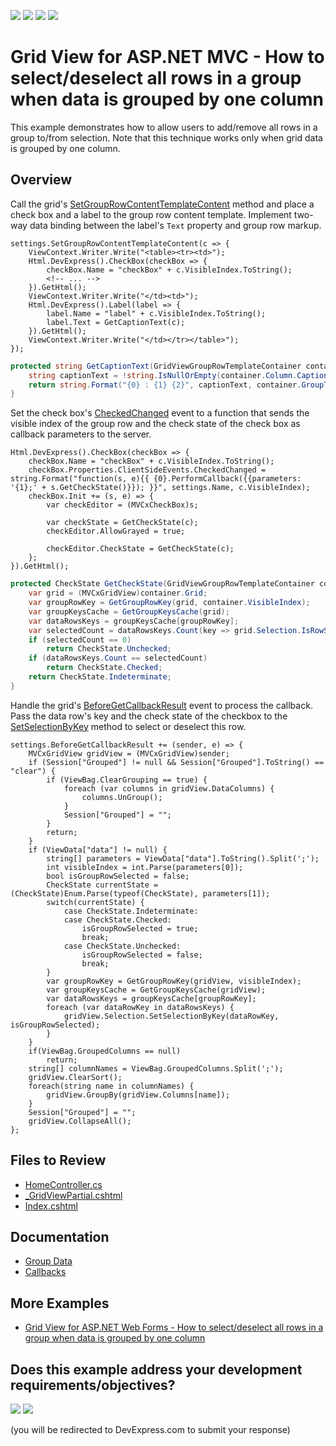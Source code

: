 <!-- default badges list -->
![](https://img.shields.io/endpoint?url=https://codecentral.devexpress.com/api/v1/VersionRange/128550402/22.1.3%2B)
[![](https://img.shields.io/badge/Open_in_DevExpress_Support_Center-FF7200?style=flat-square&logo=DevExpress&logoColor=white)](https://supportcenter.devexpress.com/ticket/details/T362032)
[![](https://img.shields.io/badge/📖_How_to_use_DevExpress_Examples-e9f6fc?style=flat-square)](https://docs.devexpress.com/GeneralInformation/403183)
[![](https://img.shields.io/badge/💬_Leave_Feedback-feecdd?style=flat-square)](#does-this-example-address-your-development-requirementsobjectives)
<!-- default badges end -->
# Grid View for ASP.NET MVC - How to select/deselect all rows in a group when data is grouped by one column

This example demonstrates how to allow users to add/remove all rows in a group to/from selection. Note that this technique works only when grid data is grouped by one column.

## Overview

Call the grid's [SetGroupRowContentTemplateContent](https://docs.devexpress.com/AspNetMvc/DevExpress.Web.Mvc.GridViewSettings.SetGroupRowContentTemplateContent.overloads) method and place a check box and a label to the group row content template. Implement two-way data binding between the label's `Text` property and group row markup.

```cshtml
settings.SetGroupRowContentTemplateContent(c => {
    ViewContext.Writer.Write("<table><tr><td>");
    Html.DevExpress().CheckBox(checkBox => {
        checkBox.Name = "checkBox" + c.VisibleIndex.ToString();
        <!-- ... -->
    }).GetHtml();
    ViewContext.Writer.Write("</td><td>");
    Html.DevExpress().Label(label => {
        label.Name = "label" + c.VisibleIndex.ToString();
        label.Text = GetCaptionText(c);
    }).GetHtml();
    ViewContext.Writer.Write("</td></tr></table>");
});
```

```cs
protected string GetCaptionText(GridViewGroupRowTemplateContainer container) {
    string captionText = !string.IsNullOrEmpty(container.Column.Caption) ? container.Column.Caption : container.Column.FieldName;
    return string.Format("{0} : {1} {2}", captionText, container.GroupText, container.SummaryText);
}
```

Set the check box's [CheckedChanged](https://docs.devexpress.com/AspNet/DevExpress.Web.CheckEditClientSideEvents.CheckedChanged) event to a function that sends the visible index of the group row and the check state of the check box as callback parameters to the server.

```cshtml
Html.DevExpress().CheckBox(checkBox => {
    checkBox.Name = "checkBox" + c.VisibleIndex.ToString();
    checkBox.Properties.ClientSideEvents.CheckedChanged = string.Format("function(s, e){{ {0}.PerformCallback({{parameters: '{1};' + s.GetCheckState()}}); }}", settings.Name, c.VisibleIndex);
    checkBox.Init += (s, e) => {
        var checkEditor = (MVCxCheckBox)s;

        var checkState = GetCheckState(c);
        checkEditor.AllowGrayed = true;

        checkEditor.CheckState = GetCheckState(c);
    };
}).GetHtml();
```

```cs
protected CheckState GetCheckState(GridViewGroupRowTemplateContainer container) {
    var grid = (MVCxGridView)container.Grid;
    var groupRowKey = GetGroupRowKey(grid, container.VisibleIndex);
    var groupKeysCache = GetGroupKeysCache(grid);
    var dataRowsKeys = groupKeysCache[groupRowKey];
    var selectedCount = dataRowsKeys.Count(key => grid.Selection.IsRowSelectedByKey(key));
    if (selectedCount == 0)
        return CheckState.Unchecked;
    if (dataRowsKeys.Count == selectedCount)
        return CheckState.Checked;
    return CheckState.Indeterminate;
}
```

Handle the grid's [BeforeGetCallbackResult](https://docs.devexpress.com/AspNetMvc/DevExpress.Web.Mvc.GridSettingsBase.BeforeGetCallbackResult) event to process the callback. Pass the data row's key and the check state of the checkbox to the [SetSelectionByKey](https://docs.devexpress.com/AspNet/DevExpress.Web.Data.WebDataSelection.SetSelectionByKey(System.Object-System.Boolean)) method to select or deselect this row.

```cshtml
settings.BeforeGetCallbackResult += (sender, e) => {
    MVCxGridView gridView = (MVCxGridView)sender;
    if (Session["Grouped"] != null && Session["Grouped"].ToString() == "clear") {
        if (ViewBag.ClearGrouping == true) {
            foreach (var columns in gridView.DataColumns) {
                columns.UnGroup();
            }
            Session["Grouped"] = "";
        }
        return;
    }
    if (ViewData["data"] != null) {
        string[] parameters = ViewData["data"].ToString().Split(';');
        int visibleIndex = int.Parse(parameters[0]);
        bool isGroupRowSelected = false;
        CheckState currentState = (CheckState)Enum.Parse(typeof(CheckState), parameters[1]);
        switch(currentState) {
            case CheckState.Indeterminate:
            case CheckState.Checked:
                isGroupRowSelected = true;
                break;
            case CheckState.Unchecked:
                isGroupRowSelected = false;
                break;
        }
        var groupRowKey = GetGroupRowKey(gridView, visibleIndex);
        var groupKeysCache = GetGroupKeysCache(gridView);
        var dataRowsKeys = groupKeysCache[groupRowKey];
        foreach (var dataRowKey in dataRowsKeys) {
            gridView.Selection.SetSelectionByKey(dataRowKey, isGroupRowSelected);
        }
    }
    if(ViewBag.GroupedColumns == null)
        return;
    string[] columnNames = ViewBag.GroupedColumns.Split(';');
    gridView.ClearSort();
    foreach(string name in columnNames) {
        gridView.GroupBy(gridView.Columns[name]);
    }
    Session["Grouped"] = "";
    gridView.CollapseAll();
};
```

## Files to Review

* [HomeController.cs](./CS/Controllers/HomeController.cs)
* [_GridViewPartial.cshtml](./CS/Views/Home/_GridViewPartial.cshtml)
* [Index.cshtml](./CS/Views/Home/Index.cshtml)

## Documentation

* [Group Data](https://docs.devexpress.com/AspNet/3715/components/grid-view/concepts/group-data)
* [Callbacks](https://docs.devexpress.com/AspNet/402559/common-concepts/callbacks)

## More Examples

* [Grid View for ASP.NET Web Forms - How to select/deselect all rows in a group when data is grouped by one column](https://github.com/DevExpress-Examples/asp-net-web-forms-gridview-select-deselect-all-rows-in-a-group)
<!-- feedback -->
## Does this example address your development requirements/objectives?

[<img src="https://www.devexpress.com/support/examples/i/yes-button.svg"/>](https://www.devexpress.com/support/examples/survey.xml?utm_source=github&utm_campaign=asp-net-mvc-grid-select-deselect-all-rows-in-a-group&~~~was_helpful=yes) [<img src="https://www.devexpress.com/support/examples/i/no-button.svg"/>](https://www.devexpress.com/support/examples/survey.xml?utm_source=github&utm_campaign=asp-net-mvc-grid-select-deselect-all-rows-in-a-group&~~~was_helpful=no)

(you will be redirected to DevExpress.com to submit your response)
<!-- feedback end -->

